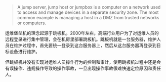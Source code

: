 > A jump server, jump host or jumpbox is a computer on a network used to access and manage devices in a separate security zone. The most common example is managing a host in a DMZ from trusted networks or computers.

运维堡垒机的理念起源于跳板机。2000年左右，高端行业用户为了对运维人员的远程登录进行集中管理，会在机房里部署跳板机。跳板机就是一台服务器，维护人员在维护过程中，首先要统一登录到这台服务器上，然后从这台服务器再登录到目标设备进行维护。

但跳板机并没有实现对运维人员操作行为的控制和审计，使用跳板机过程中还是会有误操作、违规操作导致的操作事故，一旦出现操作事故很难快速定位原因和责任人。
